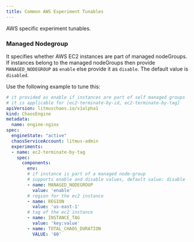 ```yaml
---
title: Common AWS Experiment Tunables
---
```

AWS specific experiment tunables.

### Managed Nodegroup

It specifies whether AWS EC2 instances are part of managed nodeGroups. If instances belong to the managed nodeGroups then provide `MANAGED_NODEGROUP` as `enable` else provide it as `disable`. The default value is `disabled`.

Use the following example to tune this:

[embedmd]:# (./static/manifests/common/managed-nodegroup.yaml yaml)
```yaml
# it provided as enable if instances are part of self managed groups
# it is applicable for [ec2-terminate-by-id, ec2-terminate-by-tag]
apiVersion: litmuschaos.io/v1alpha1
kind: ChaosEngine
metadata:
  name: engine-nginx
spec:
  engineState: "active"
  chaosServiceAccount: litmus-admin
  experiments:
  - name: ec2-terminate-by-tag
    spec:
      components:
        env:
        # if instance is part of a managed node-group
        # supports enable and disable values, default value: disable
        - name: MANAGED_NODEGROUP
          value: 'enable'
        # region for the ec2 instance
        - name: REGION
          value: 'us-east-1'
        # tag of the ec2 instance
        - name: INSTANCE_TAG
          value: 'key:value'
        - name: TOTAL_CHAOS_DURATION
          VALUE: '60'
```
